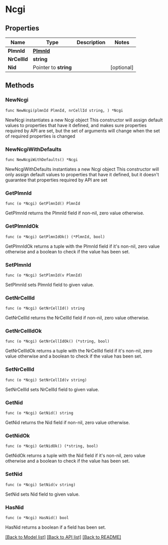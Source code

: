 # Ncgi

## Properties

Name | Type | Description | Notes
------------ | ------------- | ------------- | -------------
**PlmnId** | [**PlmnId**](PlmnId.md) |  | 
**NrCellId** | **string** |  | 
**Nid** | Pointer to **string** |  | [optional] 

## Methods

### NewNcgi

`func NewNcgi(plmnId PlmnId, nrCellId string, ) *Ncgi`

NewNcgi instantiates a new Ncgi object
This constructor will assign default values to properties that have it defined,
and makes sure properties required by API are set, but the set of arguments
will change when the set of required properties is changed

### NewNcgiWithDefaults

`func NewNcgiWithDefaults() *Ncgi`

NewNcgiWithDefaults instantiates a new Ncgi object
This constructor will only assign default values to properties that have it defined,
but it doesn't guarantee that properties required by API are set

### GetPlmnId

`func (o *Ncgi) GetPlmnId() PlmnId`

GetPlmnId returns the PlmnId field if non-nil, zero value otherwise.

### GetPlmnIdOk

`func (o *Ncgi) GetPlmnIdOk() (*PlmnId, bool)`

GetPlmnIdOk returns a tuple with the PlmnId field if it's non-nil, zero value otherwise
and a boolean to check if the value has been set.

### SetPlmnId

`func (o *Ncgi) SetPlmnId(v PlmnId)`

SetPlmnId sets PlmnId field to given value.


### GetNrCellId

`func (o *Ncgi) GetNrCellId() string`

GetNrCellId returns the NrCellId field if non-nil, zero value otherwise.

### GetNrCellIdOk

`func (o *Ncgi) GetNrCellIdOk() (*string, bool)`

GetNrCellIdOk returns a tuple with the NrCellId field if it's non-nil, zero value otherwise
and a boolean to check if the value has been set.

### SetNrCellId

`func (o *Ncgi) SetNrCellId(v string)`

SetNrCellId sets NrCellId field to given value.


### GetNid

`func (o *Ncgi) GetNid() string`

GetNid returns the Nid field if non-nil, zero value otherwise.

### GetNidOk

`func (o *Ncgi) GetNidOk() (*string, bool)`

GetNidOk returns a tuple with the Nid field if it's non-nil, zero value otherwise
and a boolean to check if the value has been set.

### SetNid

`func (o *Ncgi) SetNid(v string)`

SetNid sets Nid field to given value.

### HasNid

`func (o *Ncgi) HasNid() bool`

HasNid returns a boolean if a field has been set.


[[Back to Model list]](../README.md#documentation-for-models) [[Back to API list]](../README.md#documentation-for-api-endpoints) [[Back to README]](../README.md)


